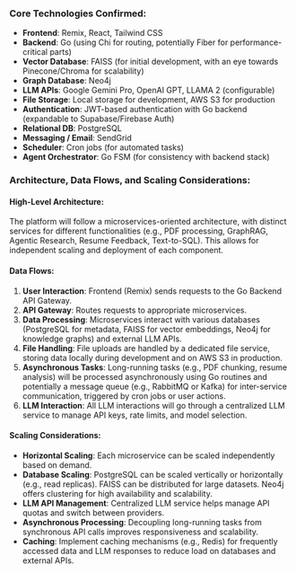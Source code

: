 

### Core Technologies Confirmed:

*   **Frontend**: Remix, React, Tailwind CSS
*   **Backend**: Go (using Chi for routing, potentially Fiber for performance-critical parts)
*   **Vector Database**: FAISS (for initial development, with an eye towards Pinecone/Chroma for scalability)
*   **Graph Database**: Neo4j
*   **LLM APIs**: Google Gemini Pro, OpenAI GPT, LLAMA 2 (configurable)
*   **File Storage**: Local storage for development, AWS S3 for production
*   **Authentication**: JWT-based authentication with Go backend (expandable to Supabase/Firebase Auth)
*   **Relational DB**: PostgreSQL
*   **Messaging / Email**: SendGrid
*   **Scheduler**: Cron jobs (for automated tasks)
*   **Agent Orchestrator**: Go FSM (for consistency with backend stack)

### Architecture, Data Flows, and Scaling Considerations:

#### High-Level Architecture:

The platform will follow a microservices-oriented architecture, with distinct services for different functionalities (e.g., PDF processing, GraphRAG, Agentic Research, Resume Feedback, Text-to-SQL). This allows for independent scaling and deployment of each component.

#### Data Flows:

1.  **User Interaction**: Frontend (Remix) sends requests to the Go Backend API Gateway.
2.  **API Gateway**: Routes requests to appropriate microservices.
3.  **Data Processing**: Microservices interact with various databases (PostgreSQL for metadata, FAISS for vector embeddings, Neo4j for knowledge graphs) and external LLM APIs.
4.  **File Handling**: File uploads are handled by a dedicated file service, storing data locally during development and on AWS S3 in production.
5.  **Asynchronous Tasks**: Long-running tasks (e.g., PDF chunking, resume analysis) will be processed asynchronously using Go routines and potentially a message queue (e.g., RabbitMQ or Kafka) for inter-service communication, triggered by cron jobs or user actions.
6.  **LLM Interaction**: All LLM interactions will go through a centralized LLM service to manage API keys, rate limits, and model selection.

#### Scaling Considerations:

*   **Horizontal Scaling**: Each microservice can be scaled independently based on demand.
*   **Database Scaling**: PostgreSQL can be scaled vertically or horizontally (e.g., read replicas). FAISS can be distributed for large datasets. Neo4j offers clustering for high availability and scalability.
*   **LLM API Management**: Centralized LLM service helps manage API quotas and switch between providers.
*   **Asynchronous Processing**: Decoupling long-running tasks from synchronous API calls improves responsiveness and scalability.
*   **Caching**: Implement caching mechanisms (e.g., Redis) for frequently accessed data and LLM responses to reduce load on databases and external APIs.



